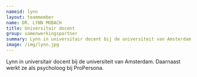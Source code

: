 ```yaml
---
nameid: lynn
layout: teammember
name: DR. LYNN MOBACH
title: Universitair docent
group: samenwerkingspartner
summary: Lynn in universitair docent bij de universiteit van Amsterdam. Daarnaast werkt ze als psycholoog bij ProPersona. 
image: /img/lynn.jpg
---
```


 

Lynn in universitair docent bij de universiteit van Amsterdam. Daarnaast werkt ze als psycholoog bij ProPersona.
